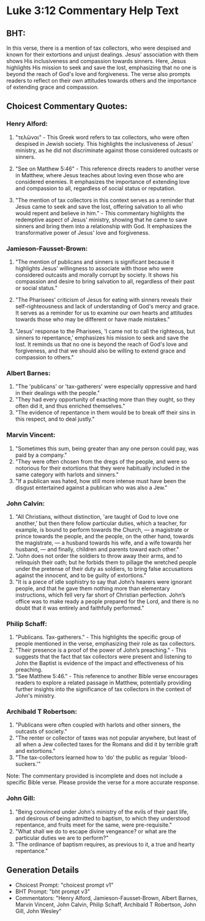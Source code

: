 # Luke 3:12 Commentary Help Text

## BHT:
In this verse, there is a mention of tax collectors, who were despised and known for their extortions and unjust dealings. Jesus' association with them shows His inclusiveness and compassion towards sinners. Here, Jesus highlights His mission to seek and save the lost, emphasizing that no one is beyond the reach of God's love and forgiveness. The verse also prompts readers to reflect on their own attitudes towards others and the importance of extending grace and compassion.

## Choicest Commentary Quotes:
### Henry Alford:
1. "τελῶναι" - This Greek word refers to tax collectors, who were often despised in Jewish society. This highlights the inclusiveness of Jesus' ministry, as he did not discriminate against those considered outcasts or sinners.

2. "See on Matthew 5:46" - This reference directs readers to another verse in Matthew, where Jesus teaches about loving even those who are considered enemies. It emphasizes the importance of extending love and compassion to all, regardless of social status or reputation.

3. "The mention of tax collectors in this context serves as a reminder that Jesus came to seek and save the lost, offering salvation to all who would repent and believe in him." - This commentary highlights the redemptive aspect of Jesus' ministry, showing that he came to save sinners and bring them into a relationship with God. It emphasizes the transformative power of Jesus' love and forgiveness.

### Jamieson-Fausset-Brown:
1. "The mention of publicans and sinners is significant because it highlights Jesus' willingness to associate with those who were considered outcasts and morally corrupt by society. It shows his compassion and desire to bring salvation to all, regardless of their past or social status."

2. "The Pharisees' criticism of Jesus for eating with sinners reveals their self-righteousness and lack of understanding of God's mercy and grace. It serves as a reminder for us to examine our own hearts and attitudes towards those who may be different or have made mistakes."

3. "Jesus' response to the Pharisees, 'I came not to call the righteous, but sinners to repentance,' emphasizes his mission to seek and save the lost. It reminds us that no one is beyond the reach of God's love and forgiveness, and that we should also be willing to extend grace and compassion to others."

### Albert Barnes:
1. "The 'publicans' or 'tax-gatherers' were especially oppressive and hard in their dealings with the people." 
2. "They had every opportunity of exacting more than they ought, so they often did it, and thus enriched themselves." 
3. "The evidence of repentance in them would be to break off their sins in this respect, and to deal justly."

### Marvin Vincent:
1. "Sometimes this sum, being greater than any one person could pay, was paid by a company."
2. "They were often chosen from the dregs of the people, and were so notorious for their extortions that they were habitually included in the same category with harlots and sinners."
3. "If a publican was hated, how still more intense must have been the disgust entertained against a publican who was also a Jew."

### John Calvin:
1. "All Christians, without distinction, 'are taught of God to love one another,' but then there follow particular duties, which a teacher, for example, is bound to perform towards the Church, — a magistrate or prince towards the people, and the people, on the other hand, towards the magistrate, — a husband towards his wife, and a wife towards her husband, — and finally, children and parents toward each other."
2. "John does not order the soldiers to throw away their arms, and to relinquish their oath; but he forbids them to pillage the wretched people under the pretense of their duty as soldiers, to bring false accusations against the innocent, and to be guilty of extortions."
3. "It is a piece of idle sophistry to say that John’s hearers were ignorant people, and that he gave them nothing more than elementary instructions, which fell very far short of Christian perfection. John’s office was to make ready a people prepared for the Lord, and there is no doubt that it was entirely and faithfully performed."

### Philip Schaff:
1. "Publicans. Tax-gatherers." - This highlights the specific group of people mentioned in the verse, emphasizing their role as tax collectors.
2. "Their presence is a proof of the power of John’s preaching." - This suggests that the fact that tax collectors were present and listening to John the Baptist is evidence of the impact and effectiveness of his preaching.
3. "See Matthew 5:46." - This reference to another Bible verse encourages readers to explore a related passage in Matthew, potentially providing further insights into the significance of tax collectors in the context of John's ministry.

### Archibald T Robertson:
1. "Publicans were often coupled with harlots and other sinners, the outcasts of society."
2. "The renter or collector of taxes was not popular anywhere, but least of all when a Jew collected taxes for the Romans and did it by terrible graft and extortions."
3. "The tax-collectors learned how to 'do' the public as regular 'blood-suckers.'"

Note: The commentary provided is incomplete and does not include a specific Bible verse. Please provide the verse for a more accurate response.

### John Gill:
1. "Being convinced under John's ministry of the evils of their past life, and desirous of being admitted to baptism, to which they understood repentance, and fruits meet for the same, were pre-requisite."
2. "What shall we do to escape divine vengeance? or what are the particular duties we are to perform?"
3. "The ordinance of baptism requires, as previous to it, a true and hearty repentance."


## Generation Details
- Choicest Prompt: "choicest prompt v1"
- BHT Prompt: "bht prompt v3"
- Commentators: "Henry Alford, Jamieson-Fausset-Brown, Albert Barnes, Marvin Vincent, John Calvin, Philip Schaff, Archibald T Robertson, John Gill, John Wesley"
